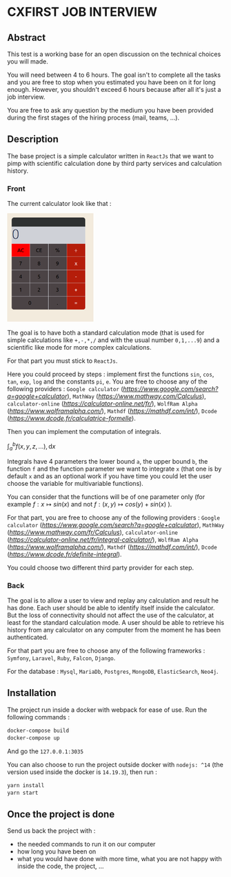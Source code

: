 # CXFIRST JOB INTERVIEW

## Abstract

This test is a working base for an open discussion on the technical choices you will made.

You will need between 4 to 6 hours. The goal isn't to complete all the tasks and you are free to stop when you estimated you have been on it for long enough. However, you shouldn't exceed 6 hours because after all it's just a job interview.

You are free to ask any question by the medium you have been provided during the first stages of the hiring process (mail, teams, ...).

## Description

The base project is a simple calculator written in `ReactJs` that we want to pimp with scientific calculation done by third party services and calculation history.

### Front

The current calculator look like that :

<img src="public/assests/standard_calculator.png" alt="drawing" width="200"/>

The goal is to have both a standard calculation mode (that is used for simple calculations like `+,-,*,/`  and with the usual number `0,1,...9`) and a scientific like mode for more complex calculations.

For that part you must stick to `ReactJs`.

Here you could proceed by steps : implement first the functions `sin`, `cos`, `tan`, `exp`, `log` and the constants `pi`, `e`. 
You are free to choose any of the following providers : `Google calculator` (*https://www.google.com/search?q=google+calculator*), `MathWay` (*https://www.mathway.com/Calculus*), `calculator-online` (*https://calculator-online.net/fr/*), `WolfRam Alpha` (*https://www.wolframalpha.com/*), `Mathdf` (*https://mathdf.com/int/*), `Dcode` (*https://www.dcode.fr/calculatrice-formelle*).

Then you can implement the computation of integrals. 

$\int_a^b f(x, y, z, ...),\mathrm{d}x$

Integrals have 4 parameters the lower bound `a`, the upper bound `b`, the function `f` and the function parameter we want to integrate `x` (that one is by default `x` and as an optional work if you have time you could let the user choose the variable for multivariable functions).

You can consider that the functions will be of one parameter only (for example $f: x ↦ sin(x)$ and not $f: (x,y) ↦ cos(y) + sin(x)$ ).

For that part, you are free to choose any of the following providers : `Google calculator` (*https://www.google.com/search?q=google+calculator*), `MathWay` (*https://www.mathway.com/fr/Calculus*), `calculator-online` (*https://calculator-online.net/fr/integral-calculator/*), `WolfRam Alpha` (*https://www.wolframalpha.com/*), `Mathdf` (*https://mathdf.com/int/*), `Dcode` (*https://www.dcode.fr/definite-integral*).

You could choose two different third party provider for each step.

### Back

The goal is to allow a user to view and replay any calculation and result he has done. Each user should be able to identify itself inside the calculator. But the loss of connectivity should not affect the use of the calculator, at least for the standard calculation mode.
A user should be able to retrieve his history from any calculator on any computer from the moment he has been authenticated.

For that part you are free to choose any of the following frameworks : `Symfony`, `Laravel`, `Ruby`, `Falcon`, `Django`.

For the database : `Mysql`, `MariaDb`, `Postgres`, `MongoDB`, `ElasticSearch`, `Neo4j`.

## Installation

The project run inside a docker with webpack for ease of use. Run the following commands : 
```bash
docker-compose build
docker-compose up
```

And go the `127.0.0.1:3035`

You can also choose to run the project outside docker with `nodejs: ^14` (the version used inside the docker is `14.19.3`), then run :
```bash
yarn install
yarn start 
```

## Once the project is done

Send us back the project with :
- the needed commands to run it on our computer
- how long you have been on
- what you would have done with more time, what you are not happy with inside the code, the project, ...